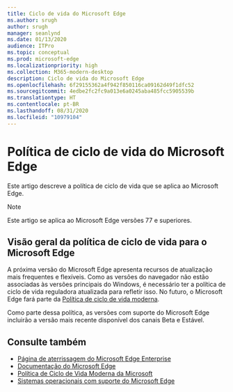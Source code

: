 ```yaml
---
title: Ciclo de vida do Microsoft Edge
ms.author: srugh
author: srugh
manager: seanlynd
ms.date: 01/13/2020
audience: ITPro
ms.topic: conceptual
ms.prod: microsoft-edge
ms.localizationpriority: high
ms.collection: M365-modern-desktop
description: Ciclo de vida do Microsoft Edge
ms.openlocfilehash: 6f29155362a4f942f850116ca09162d49f1dfc52
ms.sourcegitcommit: 4edbe2fc2fc9a013e6a0245aba485fcc5905539b
ms.translationtype: HT
ms.contentlocale: pt-BR
ms.lasthandoff: 08/31/2020
ms.locfileid: "10979104"
---
```

# Política de ciclo de vida do Microsoft Edge

Este artigo descreve a política de ciclo de vida que se aplica ao Microsoft Edge.

> [!NOTE]
> Este artigo se aplica ao Microsoft Edge versões 77 e superiores.

## Visão geral da política de ciclo de vida para o Microsoft Edge

A próxima versão do Microsoft Edge apresenta recursos de atualização mais frequentes e flexíveis. Como as versões do navegador não estão associadas às versões principais do Windows, é necessário ter a política de ciclo de vida reguladora atualizada para refletir isso. No futuro, o Microsoft Edge fará parte da [Política de ciclo de vida moderna](https://support.microsoft.com/help/30881/modern-lifecycle-policy).

Como parte dessa política, as versões com suporte do Microsoft Edge incluirão a versão mais recente disponível dos canais Beta e Estável.

## Consulte também

- [Página de aterrissagem do Microsoft Edge Enterprise](https://aka.ms/EdgeEnterprise)
- [Documentação do Microsoft Edge](https://docs.microsoft.com/DeployEdge/)
- [Política de Ciclo de Vida Moderna da Microsoft](https://support.microsoft.com/help/30881/modern-lifecycle-policy)
- [Sistemas operacionais com suporte do Microsoft Edge](https://docs.microsoft.com/DeployEdge/microsoft-edge-supported-operating-systems)
